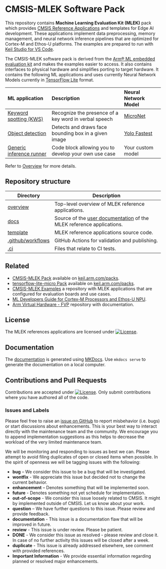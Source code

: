 # CMSIS-MLEK Software Pack

This repository contains **Machine Learning Evaluation Kit (MLEK)** pack which provides [CMSIS Reference Applications](https://open-cmsis-pack.github.io/cmsis-toolbox/ReferenceApplications/) and templates for Edge AI development. These applications implement data preprocessing, memory management, and neural network inference pipelines that are optimized for Cortex-M and Ethos-U platforms. The examples are prepared to run with [Keil Studio for VS Code](https://www.keil.arm.com/).

The CMSIS-MLEK software pack is derived from the [Arm® ML embedded evaluation kit](https://git.gitlab.arm.com/artificial-intelligence/ethos-u/ml-embedded-evaluation-kit) and makes the examples easier to access. It also contains interfaces to physical hardware and simplifies porting to target hardware. It contains the following ML applications and uses currently Neural Network Models currently in [TensorFlow Lite](https://www.keil.arm.com/packs/tensorflow-lite-micro-tensorflow) format.

ML application                                 | Description             |  Neural Network Model
:----------------------------------------------|:------------------------|:---------------------
[Keyword spotting (KWS)](./template/audio)      | Recognize the presence of a key word in verbal speech | [MicroNet](https://github.com/ARM-software/ML-zoo/tree/9f506fe52b39df545f0e6c5ff9223f671bc5ae00/models/keyword_spotting/micronet_medium/tflite_int8)
[Object detection](./template/video)           | Detects and draws face bounding box in a given image  | [Yolo Fastest](https://github.com/emza-vs/ModelZoo/blob/master/object_detection/yolo-fastest_192_face_v4.tflite)
[Generic inference runner](./template/generic) | Code block allowing you to develop your own use case  | Your custom model

Refer to [Overview](./overview/README.md) for more details.

## Repository structure

Directory                         | Description
----------------------------------|-------------------------------
[overview](./overview)            | Top-level overview of MLEK reference applications.
[docs](./docs/)                   | Source of the [user documentation](https://arm-examples.github.io/cmsis-mlek) of the MLEK reference applications.
[template](./template)            | MLEK reference applications source code.
[.github/workflows](./.github/workflows) | GitHub Actions for validation and publishing.
[.ci](./.ci)                      | Files that relate to CI tests.

## Related

- [CMSIS-MLEK Pack](https://www.keil.arm.com/packs/cmsis-mlek-arm) available on [keil.arm.com/packs](https://www.keil.arm.com/packs).
- [tensorflow-lite-micro Pack](https://www.keil.arm.com/packs/tensorflow-lite-micro-tensorflow) available on [keil.arm.com/packs](https://www.keil.arm.com/packs).
- [CMSIS-MLEK Examples](https://github.com/Arm-Examples/cmsis-mlek-examples) a repository with MLEK applications that are configured for evaluation boards and use cases.
- [ML Developers Guide for Cortex-M Processors and Ethos-U NPU](https://developer.arm.com/documentation/109267).
- [Arm Virtual Hardware - FVP](https://github.com/arm-software/avh) repository with documentation.

## License

The MLEK references applications are licensed under [![License](https://img.shields.io/github/license/arm-examples/cmsis-mlek?label)](https://github.com/ARM-examples/cmsis-mlek/blob/main/LICENSE).

## Documentation

The [documentation](https://arm-examples.github.io/cmsis-mlek/index.html) is generated using [MKDocs](https://www.mkdocs.org/). Use `mkdocs serve` to generate the documentation on a local computer.

## Contributions and Pull Requests

Contributions are accepted under [![License](https://img.shields.io/github/license/arm-examples/cmsis-mlek?label)](https://github.com/ARM-examples/cmsis-mlek/blob/main/LICENSE). Only submit contributions where you have authored all of the code.

### Issues and Labels

Please feel free to raise an [issue on GitHub](https://github.com/ARM-examples/cmsis-mlek/issues)
to report misbehavior (i.e. bugs) or start discussions about enhancements. This
is your best way to interact directly with the maintenance team and the community.
We encourage you to append implementation suggestions as this helps to decrease the
workload of the very limited maintenance team.

We will be monitoring and responding to issues as best we can.
Please attempt to avoid filing duplicates of open or closed items when possible.
In the spirit of openness we will be tagging issues with the following:

- **bug** – We consider this issue to be a bug that will be investigated.
- **wontfix** - We appreciate this issue but decided not to change the current behavior.
- **enhancement** – Denotes something that will be implemented soon.
- **future** - Denotes something not yet schedule for implementation.
- **out-of-scope** - We consider this issue loosely related to CMSIS. It might by implemented outside of CMSIS. Let us know about your work.
- **question** – We have further questions to this issue. Please review and provide feedback.
- **documentation** - This issue is a documentation flaw that will be improved in future.
- **review** - This issue is under review. Please be patient.
- **DONE** - We consider this issue as resolved - please review and close it. In case of no further activity this issues will be closed after a week.
- **duplicate** - This issue is already addressed elsewhere, see comment with provided references.
- **Important Information** - We provide essential information regarding planned or resolved major enhancements.
